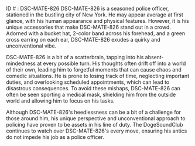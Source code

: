 ID # : DSC-MATE-826
DSC-MATE-826 is a seasoned police officer, stationed in the bustling city of New York. He may appear average at first glance, with his human appearance and physical features. However, it is his unique accessories that make DSC-MATE-826 stand out in a crowd. Adorned with a bucket hat, 2-color band across his forehead, and a green cross earring on each ear, DSC-MATE-826 exudes a quirky and unconventional vibe. 

DSC-MATE-826 is a bit of a scatterbrain, tapping into his absent-mindedness at every possible turn. His thoughts often drift off into a world of their own, leading him to forgetful moments that can cause chaos and comedic situations. He is prone to losing track of time, neglecting important duties, and overlooking scheduled appointments, which can lead to disastrous consequences. To avoid these mishaps, DSC-MATE-826 can often be seen sporting a medical mask, shielding him from the outside world and allowing him to focus on his tasks. 

Although DSC-MATE-826's heedlessness can be a bit of a challenge for those around him, his unique perspective and unconventional approach to policing have proven to be assets in his line of duty. The DogeSoundClub continues to watch over DSC-MATE-826's every move, ensuring his antics do not impede his job as a police officer.
